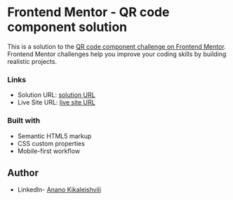 # Frontend Mentor - QR code component solution

This is a solution to the [QR code component challenge on Frontend Mentor](https://www.frontendmentor.io/challenges/qr-code-component-iux_sIO_H). Frontend Mentor challenges help you improve your coding skills by building realistic projects. 

### Links

- Solution URL: [solution URL](https://your-solution-url.com)
- Live Site URL: [live site URL](https://your-live-site-url.com)

### Built with

- Semantic HTML5 markup
- CSS custom properties
- Mobile-first workflow

## Author

- LinkedIn- [Anano Kikaleishvili](https://www.linkedin.com/feed/)



